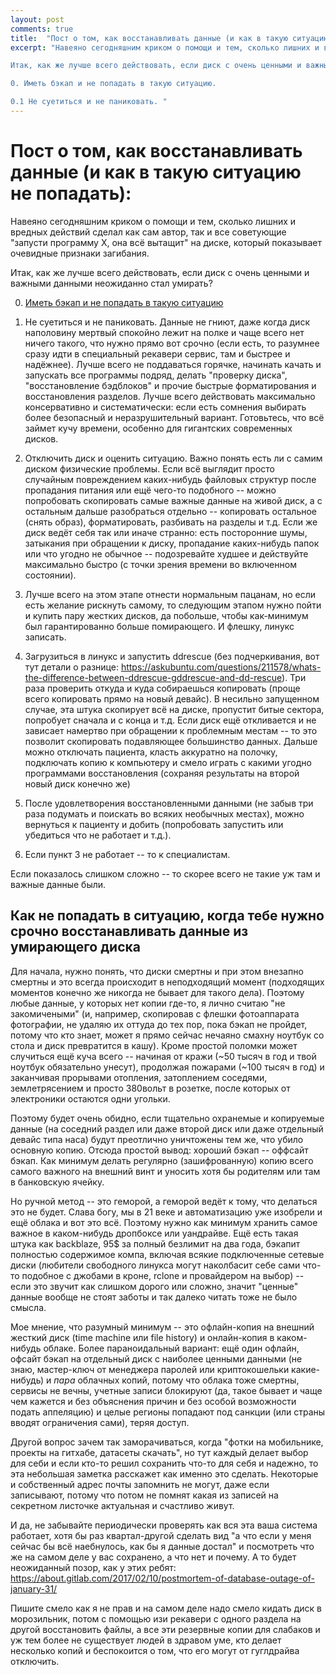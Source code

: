 ```yaml
---
layout: post
comments: true
title:  "Пост о том, как восстанавливать данные (и как в такую ситуацию не попадать)"
excerpt: "Навеяно сегодняшним криком о помощи и тем, сколько лишних и вредных действий сделал как сам автор, так и все советующие 'запусти программу Х, она всё вытащит' на диске, который показывает очевидные признаки загибания.

Итак, как же лучше всего действовать, если диск с очень ценными и важными данными неожиданно стал умирать? 

0. Иметь бэкап и не попадать в такую ситуацию.

0.1 Не суетиться и не паниковать. "
---
```


# Пост о том, как восстанавливать данные (и как в такую ситуацию не попадать):
Навеяно сегодняшним криком о помощи и тем, сколько лишних и вредных действий сделал как сам автор, так и все советующие "запусти программу Х, она всё вытащит" на диске, который показывает очевидные признаки загибания.

Итак, как же лучше всего действовать, если диск с очень ценными и важными данными неожиданно стал умирать? 

0. [Иметь бэкап и не попадать в такую ситуацию](#как-не-попадать-в-ситуацию-когда-тебе-нужно-срочно-восстанавливать-данные-из-умирающего-диска)

1. Не суетиться и не паниковать. Данные не гниют, даже когда диск наполовину мертвый спокойно лежит на полке и чаще всего нет ничего такого, что нужно прямо вот срочно (если есть, то разумнее сразу идти в специальный рекавери сервис, там и быстрее и надёжнее). Лучше всего не поддаваться горячке, начинать качать и запускать все программы подряд, делать "проверку диска", "восстановление бэдблоков" и прочие быстрые форматирования и восстановления разделов. Лучше всего действовать максимально консервативно и систематически: если есть сомнения выбирать более безопасный и неразрушительный вариант. Готовьтесь, что всё займет кучу времени, особенно для гигантских современных дисков. 

1. Отключить диск и оценить ситуацию. Важно понять есть ли с самим диском физические проблемы. Если всё выглядит просто случайным повреждением каких-нибудь файловых структур после пропадания питания или ещё чего-то подобного -- можно попробовать скопировать самые важные данные на живой диск, а с остальным дальше разобраться отдельно -- копировать остальное (снять образ), форматировать, разбивать на разделы и т.д. Если же диск ведёт себя так или иначе странно: есть посторонние шумы, затыкания при обращении к диску, пропадание каких-нибудь папок или что угодно не обычное -- подозревайте худшее и действуйте максимально быстро (с точки зрения времени во включенном состоянии).

2. Лучше всего на этом этапе отнести нормальным пацанам, но если есть желание рискнуть самому, то следующим этапом нужно пойти и купить пару жестких дисков, да побольше, чтобы как-минимум был гарантированно больше помирающего. И флешку, линукс записать.

3. Загрузиться в линукс и запустить ddrescue (без подчеркивания, вот тут детали о разнице: https://askubuntu.com/questions/211578/whats-the-difference-between-ddrescue-gddrescue-and-dd-rescue). Три раза проверить откуда и куда собираешься копировать (проще всего копировать прямо на новый девайс). В несильно запущенном случае, эта штука скопирует всё на диске, пропустит битые сектора, попробует сначала и с конца и т.д. Если диск ещё откливается и не зависает намертво при обращении к проблемным местам -- то это позволит скопировать подавляющее большинство данных. Дальше можно отключать пациента, класть аккуратно на полочку, подключать копию к компьютеру и смело играть с какими угодно программами восстановления (сохраняя результаты на второй новый диск конечно же)

4. После удовлетворения восстановленными данными (не забыв три раза подумать и поискать во всяких необычных местах), можно вернуться к пациенту и добить (попробовать запустить или убедиться что не работает и т.д.). 

5. Если пункт 3 не работает -- то к специалистам. 

Если показалось слишком сложно -- то скорее всего не такие уж там и важные данные были.

## Как не попадать в ситуацию, когда тебе нужно срочно восстанавливать данные из умирающего диска

Для начала, нужно понять, что диски смертны и при этом внезапно смертны и это всегда происходит в неподходящий момент (подходящих моментов конечно же никогда не бывает для такого дела). Поэтому любые данные, у которых нет копии где-то, я лично считаю  "не закомичеными" (и, например, скопировав с флешки фотоаппарата фотографии, не удаляю их оттуда до тех пор, пока бэкап не пройдет, потому что кто знает, может я прямо сейчас нечаяно смахну ноутбук со стола и диск превратится в кашу). Кроме простой поломки может случиться ещё куча всего -- начиная от кражи (~50 тысяч в год и твой ноутбук обязательно унесут), продолжая пожарами (~100 тысяч в год) и заканчивая прорывами отопления, затоплением соседями, землетрясением  и просто 380вольт в розетке, после которых от электроники остаются одни угольки. 

Поэтому будет очень обидно, если тщательно охранемые и копируемые данные (на соседний раздел или даже второй диск или даже отдельный девайс типа наса) будут преотлично уничтожены тем же, что убило основную копию. Отсюда простой вывод: хороший бэкап -- оффсайт бэкап. Как минимум делать регулярно (зашифрованную) копию всего самого важного на внешний винт и уносить хотя бы родителям или там в банковскую ячейку. 

Но ручной метод -- это геморой, а геморой ведёт к тому, что делаться это не будет. Слава богу, мы в 21 веке и автоматизацию уже изобрели и ещё облака и вот это всё. Поэтому нужно как минимум хранить самое важное в каком-нибудь дропбоксе или уандрайве. Ещё есть такая штука как backblaze, 95$ за полный безлимит на два года, бэкапит полностью содержимое компа, включая всякие подключенные сетевые диски (любители свободного линукса могут наколбасит себе сами что-то подобное с джобами в кроне, rclone и провайдером на выбор) -- если это звучит как слишком дорого или сложно, значит "ценные" данные вообще не стоят заботы и так далеко читать тоже не было смысла. 

Мое мнение, что разумный минимум -- это офлайн-копия на внешний жесткий диск (time machine или file history) и онлайн-копия в каком-нибудь облаке. Более параноидальный вариант: ещё один офлайн, офсайт бэкап на отдельный диск с наиболее ценными данными (не знаю, мастер-ключ от менеджера паролей или криптокошельки какие-нибудь) и _пара_ облачных копий, потому что облака тоже смертны, сервисы не вечны, учетные записи блокируют (да, такое бывает и чаще чем кажется и без объяснения причин и без особой возможности подать аппеляцию) и целые регионы попадают под санкции (или страны вводят ограничения сами), теряя доступ. 

Другой вопрос зачем так заморачиваться, когда "фотки на мобильнике, проекты на гитхабе, датасеты скачать", но тут каждый делает выбор для себи и если кто-то решил сохранить что-то для себя и надежно, то эта небольшая заметка расскажет как именно это сделать. Некоторые и собственный адрес почты запомнить не могут, даже если записывают, потому что потом не помнят какая из записей на секретном листочке актуальная и счастливо живут.

И да, не забывайте периодически проверять как вся эта ваша система работает, хотя бы раз квартал-другой сделать вид "а что если у меня сейчас бы всё наебнулось, как бы я данные достал" и посмотреть что же на самом деле у вас сохранено, а что нет и почему. А то будет неожиданный позор, как у этих ребят: https://about.gitlab.com/2017/02/10/postmortem-of-database-outage-of-january-31/

Пишите смело как я не прав и на самом деле надо смело кидать диск в морозильник, потом с помощью изи рекавери с одного раздела на другой восстановить файлы, а все эти резервные копии для слабаков и уж тем более не существует людей в здравом уме, кто делает несколько копий и беспокоится о том, что его могут от гуглдрайва отключить.
